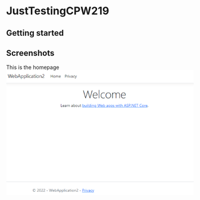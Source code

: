 # JustTestingCPW219

## Getting started

## Screenshots
This is the homepage
![HomePage Screenshot](Screenshots/WebHomePage.png "Home Page")